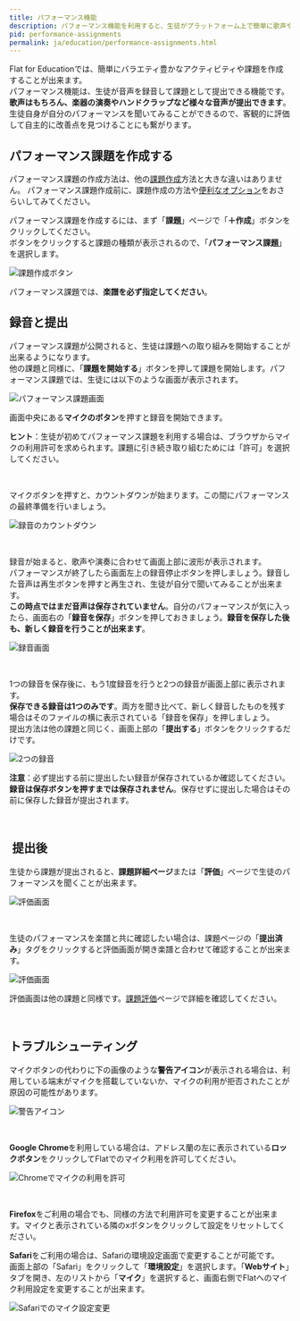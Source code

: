 ```yaml
---
title: パフォーマンス機能
description: パフォーマンス機能を利用すると、生徒がプラットフォーム上で簡単に歌声や演奏を録音・提出することが出来ます。このページで使い方を確認しましょう。
pid: performance-assignments
permalink: ja/education/performance-assignments.html
---
```


Flat for Educationでは、簡単にバラエティ豊かなアクティビティや課題を作成することが出来ます。
<br>パフォーマンス機能は、生徒が音声を録音して課題として提出できる機能です。**歌声はもちろん、楽器の演奏やハンドクラップなど様々な音声が提出できます**。
<br>生徒自身が自分のパフォーマンスを聞いてみることができるので、客観的に評価して自主的に改善点を見つけることにも繋がります。

## パフォーマンス課題を作成する

パフォーマンス課題の作成方法は、他の[課題作成](/help/ja/education/課題やアクティビティの作成.html)方法と大きな違いはありません。
パフォーマンス課題作成前に、課題作成の方法や[便利なオプション](/help/ja/education/課題やアクティビティの作成.html#4-オプション)をおさらいしてみてください。

パフォーマンス課題を作成するには、まず「**課題**」ページで「**＋作成**」ボタンをクリックしてください。
<br>ボタンをクリックすると課題の種類が表示されるので、「**パフォーマンス課題**」を選択します。


![課題作成ボタン](/help/assets/img/edu-ja/class-new-assignment-btn-with-menu.png)

パフォーマンス課題では、**楽譜を必ず指定してください**。


## 録音と提出

パフォーマンス課題が公開されると、生徒は課題への取り組みを開始することが出来るようになります。
<br>他の課題と同様に、「**課題を開始する**」ボタンを押して課題を開始します。パフォーマンス課題では、生徒には以下のような画面が表示されます。

![パフォーマンス課題画面](/help/assets/img/edu-ja/performance-student-starting.png)

画面中央にある**マイクのボタン**を押すと録音を開始できます。


**ヒント**：生徒が初めてパフォーマンス課題を利用する場合は、ブラウザからマイクの利用許可を求められます。課題に引き続き取り組むためには「許可」を選択してください。 

<br>

マイクボタンを押すと、カウントダウンが始まります。この間にパフォーマンスの最終準備を行いましょう。

![録音のカウントダウン](/help/assets/img/edu-ja/performance-student-metronome-countdown.png)


<br>

録音が始まると、歌声や演奏に合わせて画面上部に波形が表示されます。
<br>パフォーマンスが終了したら画面左上の録音停止ボタンを押しましょう。録音した音声は再生ボタンを押すと再生され、生徒が自分で聞いてみることが出来ます。
<br>**この時点ではまだ音声は保存されていません**。自分のパフォーマンスが気に入ったら、画面右の「**録音を保存**」ボタンを押しておきましょう。**録音を保存した後も、新しく録音を行うことが出来ます**。

![録音画面](/help/assets/img/edu-ja/performance-student-post-recording.png)

<br>

1つの録音を保存後に、もう1度録音を行うと2つの録音が画面上部に表示されます。
<br>**保存できる録音は1つのみです**。両方を聞き比べて、新しく録音したものを残す場合はそのファイルの横に表示されている「録音を保存」を押しましょう。
<br>提出方法は他の課題と同じく、画面上部の「**提出する**」ボタンをクリックするだけです。

![2つの録音](/help/assets/img/edu-ja/performance-student-stacked-recordings.png)


**注意**：必ず提出する前に提出したい録音が保存されているか確認してください。**録音は保存ボタンを押すまでは保存されません**。保存せずに提出した場合はその前に保存した録音が提出されます。

<br>

##  提出後

生徒から課題が提出されると、**課題詳細ページ**または「**評価**」ページで生徒のパフォーマンスを聞くことが出来ます。

![評価画面](/help/assets/img/edu-ja/performance-teacher-global-review.png)

<br>

生徒のパフォーマンスを楽譜と共に確認したい場合は、課題ページの「**提出済み**」タグをクリックすると評価画面が開き楽譜と合わせて確認することが出来ます。

![評価画面](/help/assets/img/edu-ja/performance-teacher-detailed-review.png)

評価画面は他の課題と同様です。[課題評価](/help/ja/education/課題を評価する.html)ページで詳細を確認してください。

<br>

## トラブルシューティング

マイクボタンの代わりに下の画像のような**警告アイコン**が表示される場合は、利用している端末がマイクを搭載していないか、マイクの利用が拒否されたことが原因の可能性があります。

![警告アイコン](/help/assets/img/edu/performance-troubleshooting-warning-icon.png)

<br>

**Google Chrome**を利用している場合は、アドレス蘭の左に表示されている**ロックボタン**をクリックしてFlatでのマイク利用を許可してください。

![Chromeでマイクの利用を許可](/help/assets/img/edu/performance-troubleshoot-mic-access-chrome.png)

<br>

**Firefox**をご利用の場合でも、同様の方法で利用許可を変更することが出来ます。マイクと表示されている隣のxボタンをクリックして設定をリセットしてください。

**Safari**をご利用の場合は、Safariの環境設定画面で変更することが可能です。
<br>画面上部の「Safari」をクリックして「**環境設定**」を選択します。「**Webサイト**」タブを開き、左のリストから「**マイク**」を選択すると、画面右側でFlatへのマイク利用設定を変更することが出来ます。

![Safariでのマイク設定変更](/help/assets/img/edu/performance-troubleshoot-mic-access-safari.png)